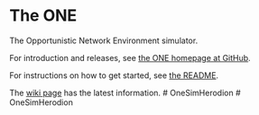# The ONE

The Opportunistic Network Environment simulator.

For introduction and releases, see [the ONE homepage at GitHub](http://akeranen.github.io/the-one/).

For instructions on how to get started, see [the README](https://github.com/akeranen/the-one/wiki/README).

The [wiki page](https://github.com/akeranen/the-one/wiki) has the latest information.
#   O n e S i m H e r o d i o n  
 #   O n e S i m H e r o d i o n  
 